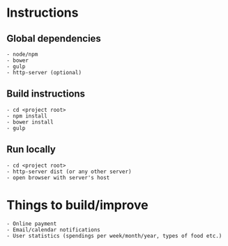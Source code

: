 # Instructions

## Global dependencies
	- node/npm
    - bower
    - gulp
    - http-server (optional)

## Build instructions
    - cd <project root>
    - npm install
    - bower install
    - gulp

## Run locally
    - cd <project root>
    - http-server dist (or any other server)
    - open browser with server's host

# Things to build/improve

	- Online payment
	- Email/calendar notifications
	- User statistics (spendings per week/month/year, types of food etc.)

